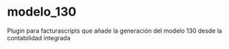 # modelo_130
Plugin para facturascripts que añade la generación del modelo 130 desde la contabilidad integrada
